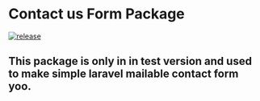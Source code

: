 # Contact us Form Package

[![release](https://img.shields.io/badge/release-v1.0.0-blue)](https://github.com/thegr8dev/contactus/tags)
<!-- ![License](https://img.shields.io/github/license/thegr8dev/contactus)
![Issues](https://img.shields.io/github/issues/thegr8dev/contactus?style=flat-square)
![Stars](https://img.shields.io/github/stars/thegr8dev/contactus)
![Fork](https://img.shields.io/github/forks/thegr8dev/contactus)
![Share](https://img.shields.io/twitter/url?style=social&url=https%3A%2F%2Fgithub.com%2Fthegr8dev%2Fcontactus) -->


## This package is only in in test version and used to make simple laravel mailable contact form yoo.
